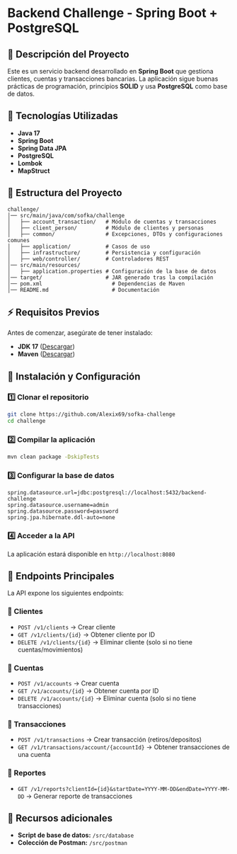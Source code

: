 # Backend Challenge - Spring Boot + PostgreSQL

## 📌 Descripción del Proyecto

Este es un servicio backend desarrollado en **Spring Boot** que gestiona clientes, cuentas y transacciones bancarias. La aplicación sigue buenas prácticas de programación, principios **SOLID** y usa **PostgreSQL** como base de datos.

## 🚀 Tecnologías Utilizadas

- **Java 17**
- **Spring Boot**
- **Spring Data JPA**
- **PostgreSQL**
- **Lombok**
- **MapStruct**

## 📂 Estructura del Proyecto

```
challenge/
│── src/main/java/com/sofka/challenge
│   ├── account_transaction/   # Módulo de cuentas y transacciones
│   ├── client_person/         # Módulo de clientes y personas
│   ├── common/                # Excepciones, DTOs y configuraciones comunes
│   ├── application/           # Casos de uso
│   ├── infrastructure/        # Persistencia y configuración
│   ├── web/controller/        # Controladores REST
│── src/main/resources/
│   ├── application.properties # Configuración de la base de datos
│── target/                    # JAR generado tras la compilación
│── pom.xml                      # Dependencias de Maven
│── README.md                    # Documentación
```

## ⚡ Requisitos Previos

Antes de comenzar, asegúrate de tener instalado:

- **JDK 17** ([Descargar](https://adoptium.net/))
- **Maven** ([Descargar](https://maven.apache.org/download.cgi))

## 🔧 Instalación y Configuración

### 1️⃣ Clonar el repositorio

```sh
git clone https://github.com/Alexix69/sofka-challenge
cd challenge
```

### 2️⃣ Compilar la aplicación

```sh
mvn clean package -DskipTests
```

### 3️⃣ Configurar la base de datos


```properties
spring.datasource.url=jdbc:postgresql://localhost:5432/backend-challenge
spring.datasource.username=admin
spring.datasource.password=password
spring.jpa.hibernate.ddl-auto=none
```

### 4️⃣ Acceder a la API

La aplicación estará disponible en `http://localhost:8080`

## 📌 Endpoints Principales

La API expone los siguientes endpoints:

### **🔹 Clientes**

- `POST /v1/clients` → Crear cliente
- `GET /v1/clients/{id}` → Obtener cliente por ID
- `DELETE /v1/clients/{id}` → Eliminar cliente (solo si no tiene cuentas/movimientos)

### **🔹 Cuentas**

- `POST /v1/accounts` → Crear cuenta
- `GET /v1/accounts/{id}` → Obtener cuenta por ID
- `DELETE /v1/accounts/{id}` → Eliminar cuenta (solo si no tiene transacciones)

### **🔹 Transacciones**

- `POST /v1/transactions` → Crear transacción (retiros/depositos)
- `GET /v1/transactions/account/{accountId}` → Obtener transacciones de una cuenta

### **🔹 Reportes**

- `GET /v1/reports?clientId={id}&startDate=YYYY-MM-DD&endDate=YYYY-MM-DD` → Generar reporte de transacciones

## 📌 Recursos adicionales

- **Script de base de datos:** `/src/database`
- **Colección de Postman:** `/src/postman`
